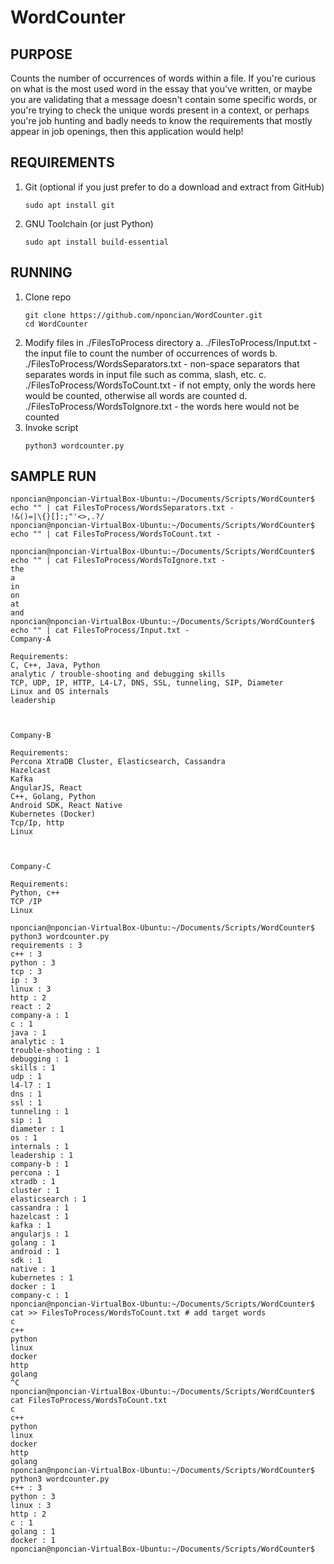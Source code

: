 # WordCounter

## PURPOSE
Counts the number of occurrences of words within a file. If you're curious on what is the most used word in the essay that you've written, or maybe you are validating that a message doesn't contain some specific words, or you're trying to check the unique words present in a context, or perhaps you're job hunting and badly needs to know the requirements that mostly appear in job openings, then this application would help!

## REQUIREMENTS
1. Git (optional if you just prefer to do a download and extract from GitHub)
    ~~~
    sudo apt install git
    ~~~
2. GNU Toolchain (or just Python)
    ~~~
    sudo apt install build-essential
    ~~~

## RUNNING
1. Clone repo
    ```
    git clone https://github.com/nponcian/WordCounter.git
    cd WordCounter
    ```
2. Modify files in ./FilesToProcess directory
    a. ./FilesToProcess/Input.txt - the input file to count the number of occurrences of words
    b. ./FilesToProcess/WordsSeparators.txt - non-space separators that separates words in input file such as comma, slash, etc.
    c. ./FilesToProcess/WordsToCount.txt - if not empty, only the words here would be counted, otherwise all words are counted
    d. ./FilesToProcess/WordsToIgnore.txt - the words here would not be counted
3. Invoke script
    ```
    python3 wordcounter.py
    ```

## SAMPLE RUN
```
nponcian@nponcian-VirtualBox-Ubuntu:~/Documents/Scripts/WordCounter$ echo "" | cat FilesToProcess/WordsSeparators.txt -
!&()=|\{}[]:;"'<>,.?/
nponcian@nponcian-VirtualBox-Ubuntu:~/Documents/Scripts/WordCounter$ echo "" | cat FilesToProcess/WordsToCount.txt -

nponcian@nponcian-VirtualBox-Ubuntu:~/Documents/Scripts/WordCounter$ echo "" | cat FilesToProcess/WordsToIgnore.txt -
the
a
in
on
at
and
nponcian@nponcian-VirtualBox-Ubuntu:~/Documents/Scripts/WordCounter$ echo "" | cat FilesToProcess/Input.txt -
Company-A

Requirements:
C, C++, Java, Python
analytic / trouble-shooting and debugging skills
TCP, UDP, IP, HTTP, L4-L7, DNS, SSL, tunneling, SIP, Diameter
Linux and OS internals
leadership



Company-B

Requirements:
Percona XtraDB Cluster, Elasticsearch, Cassandra
Hazelcast
Kafka
AngularJS, React
C++, Golang, Python
Android SDK, React Native
Kubernetes (Docker)
Tcp/Ip, http
Linux



Company-C

Requirements:
Python, c++
TCP /IP
Linux

nponcian@nponcian-VirtualBox-Ubuntu:~/Documents/Scripts/WordCounter$ python3 wordcounter.py 
requirements : 3
c++ : 3
python : 3
tcp : 3
ip : 3
linux : 3
http : 2
react : 2
company-a : 1
c : 1
java : 1
analytic : 1
trouble-shooting : 1
debugging : 1
skills : 1
udp : 1
l4-l7 : 1
dns : 1
ssl : 1
tunneling : 1
sip : 1
diameter : 1
os : 1
internals : 1
leadership : 1
company-b : 1
percona : 1
xtradb : 1
cluster : 1
elasticsearch : 1
cassandra : 1
hazelcast : 1
kafka : 1
angularjs : 1
golang : 1
android : 1
sdk : 1
native : 1
kubernetes : 1
docker : 1
company-c : 1
nponcian@nponcian-VirtualBox-Ubuntu:~/Documents/Scripts/WordCounter$ cat >> FilesToProcess/WordsToCount.txt # add target words
c
c++
python
linux
docker
http
golang
^C
nponcian@nponcian-VirtualBox-Ubuntu:~/Documents/Scripts/WordCounter$ cat FilesToProcess/WordsToCount.txt 
c
c++
python
linux
docker
http
golang
nponcian@nponcian-VirtualBox-Ubuntu:~/Documents/Scripts/WordCounter$ python3 wordcounter.py 
c++ : 3
python : 3
linux : 3
http : 2
c : 1
golang : 1
docker : 1
nponcian@nponcian-VirtualBox-Ubuntu:~/Documents/Scripts/WordCounter$
```
